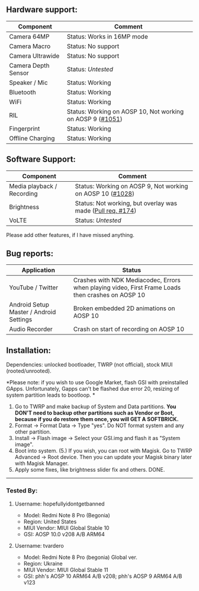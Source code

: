 ## Hardware support:

| Component | Comment |
|-|-|
| Camera 64MP | Status: Works in 16MP mode |
| Camera Macro | Status: No support |
| Camera Ultrawide | Status: No support |
| Camera Depth Sensor | Status: *Untested* |
| Speaker / Mic | Status: Working |
| Bluetooth | Status: Working |
| WiFi | Status: Working |
| RIL | Status: Working on AOSP 10, Not working on AOSP 9 ([#1051](https://github.com/phhusson/treble_experimentations/issues/1051)) |
| Fingerprint | Status: Working |
| Offline Charging | Status: Working |

## Software Support:

| Component | Comment |
|-|-|
| Media playback / Recording | Status: Working on AOSP 9, Not working on AOSP 10 ([#1028](https://github.com/phhusson/treble_experimentations/issues/1028)) |
| Brightness | Status: Not working, but overlay was made ([Pull req. #174](https://github.com/phhusson/vendor_hardware_overlay/pull/174)) |
| VoLTE | Status: *Untested* |

Please add other features, if I have missed anything.

## Bug reports:

| Application |      Status                                              |
|---------------------------|-----------------------------------------------------------|
| YouTube / Twitter | Crashes with NDK Mediacodec, Errors when playing video, First Frame Loads then crashes on AOSP 10 |
| Android Setup Master / Android Settings | Broken embedded 2D animations on AOSP 10 |
| Audio Recorder | Crash on start of recording on AOSP 10 |

## Installation:
Dependencies: unlocked bootloader, TWRP (not official), stock MIUI (rooted/unrooted).

*Please note: if you wish to use Google Market, flash GSI with preinstalled GApps. Unfortunately, Gapps can't be flashed due error 20, resizing of system partition leads to bootloop. *

1. Go to TWRP and make backup of System and Data partitions. **You DON'T need to backup other partitions such as Vendor or Boot, because if you do restore them once, you will GET A SOFTBRICK.**
2. Format -> Format Data -> Type "yes". Do NOT format system and any other partition.
3. Install -> Flash image -> Select your GSI.img and flash it as "System image".
4. Boot into system.
(5.) If you wish, you can root with Magisk. Go to TWRP Advanced -> Root device. Then you can update your Magisk binary later with Magisk Manager.
6. Apply some fixes, like brightness slider fix and others. DONE.

---

### Tested By:
1. Username: hopefullyidontgetbanned
   - Model: Redmi Note 8 Pro (Begonia)
   - Region: United States
   - MIUI Vendor: MIUI Global Stable 10
   - GSI: AOSP 10.0 v208 A/B ARM64

2. Username: tvardero
   - Model: Redmi Note 8 Pro (begonia) Global ver.
   - Region: Ukraine
   - MIUI Vendor: MIUI Global Stable 11
   - GSI: phh's AOSP 10 ARM64 A/B v208; phh's AOSP 9 ARM64 A/B v123